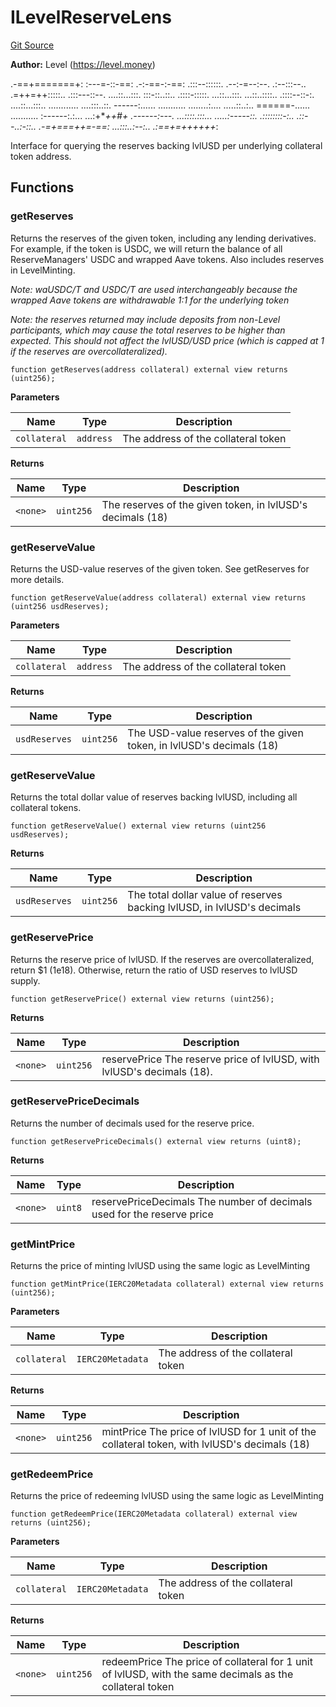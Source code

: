 # ILevelReserveLens
[Git Source](https://github.com/Level-Money/contracts/blob/dc473999128bb60d87e479b557f6971af65ff8db/src/v1/interfaces/lens/ILevelReserveLens.sol)

**Author:**
Level (https://level.money)

.-==+=======+:
:---=-::-==:
.-:-==-:-==:
.:::--::::::.     .--:-=--:--.       .:--:::--..
.=++=++:::::..     .:::---::--.    ....::...:::.
:::-::..::..      .::::-:::::.     ...::...:::.
...::..::::..     .::::--::-:.    ....::...:::..
............      ....:::..::.    ------:......
...........     ........:....     .....::..:..    ======-......      ...........
:------:.:...   ...:+***++*#+     .------:---.    ...::::.:::...   .....:-----::.
.::::::::-:..   .::--..:-::..    .-=+===++=-==:   ...:::..:--:..   .:==+=++++++*:

Interface for querying the reserves backing lvlUSD per underlying collateral token address.


## Functions
### getReserves

Returns the reserves of the given token, including any lending derivatives. For example, if the token is USDC, we will return the balance of all ReserveManagers' USDC and wrapped Aave tokens. Also includes reserves in LevelMinting.

*Note: waUSDC/T and USDC/T are used interchangeably because the wrapped Aave tokens are withdrawable 1:1 for the underlying token*

*Note: the reserves returned may include deposits from non-Level participants, which may cause the total reserves to be higher than expected. This should not affect the lvlUSD/USD price (which is capped at 1 if the reserves are overcollateralized).*


```solidity
function getReserves(address collateral) external view returns (uint256);
```
**Parameters**

|Name|Type|Description|
|----|----|-----------|
|`collateral`|`address`|The address of the collateral token|

**Returns**

|Name|Type|Description|
|----|----|-----------|
|`<none>`|`uint256`|The reserves of the given token, in lvlUSD's decimals (18)|


### getReserveValue

Returns the USD-value reserves of the given token. See getReserves for more details.


```solidity
function getReserveValue(address collateral) external view returns (uint256 usdReserves);
```
**Parameters**

|Name|Type|Description|
|----|----|-----------|
|`collateral`|`address`|The address of the collateral token|

**Returns**

|Name|Type|Description|
|----|----|-----------|
|`usdReserves`|`uint256`|The USD-value reserves of the given token, in lvlUSD's decimals (18)|


### getReserveValue

Returns the total dollar value of reserves backing lvlUSD, including all collateral tokens.


```solidity
function getReserveValue() external view returns (uint256 usdReserves);
```
**Returns**

|Name|Type|Description|
|----|----|-----------|
|`usdReserves`|`uint256`|The total dollar value of reserves backing lvlUSD, in lvlUSD's decimals|


### getReservePrice

Returns the reserve price of lvlUSD. If the reserves are overcollateralized, return $1 (1e18). Otherwise, return the ratio of USD reserves to lvlUSD supply.


```solidity
function getReservePrice() external view returns (uint256);
```
**Returns**

|Name|Type|Description|
|----|----|-----------|
|`<none>`|`uint256`|reservePrice The reserve price of lvlUSD, with lvlUSD's decimals (18).|


### getReservePriceDecimals

Returns the number of decimals used for the reserve price.


```solidity
function getReservePriceDecimals() external view returns (uint8);
```
**Returns**

|Name|Type|Description|
|----|----|-----------|
|`<none>`|`uint8`|reservePriceDecimals The number of decimals used for the reserve price|


### getMintPrice

Returns the price of minting lvlUSD using the same logic as LevelMinting


```solidity
function getMintPrice(IERC20Metadata collateral) external view returns (uint256);
```
**Parameters**

|Name|Type|Description|
|----|----|-----------|
|`collateral`|`IERC20Metadata`|The address of the collateral token|

**Returns**

|Name|Type|Description|
|----|----|-----------|
|`<none>`|`uint256`|mintPrice The price of lvlUSD for 1 unit of the collateral token, with lvlUSD's decimals (18)|


### getRedeemPrice

Returns the price of redeeming lvlUSD using the same logic as LevelMinting


```solidity
function getRedeemPrice(IERC20Metadata collateral) external view returns (uint256);
```
**Parameters**

|Name|Type|Description|
|----|----|-----------|
|`collateral`|`IERC20Metadata`|The address of the collateral token|

**Returns**

|Name|Type|Description|
|----|----|-----------|
|`<none>`|`uint256`|redeemPrice The price of collateral for 1 unit of lvlUSD, with the same decimals as the collateral token|


